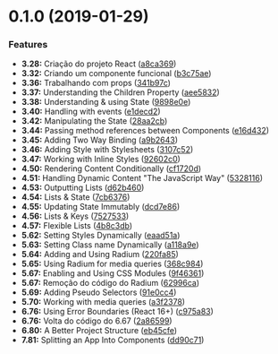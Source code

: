 # 0.1.0 (2019-01-29)


### Features

* **3.28:** Criação do projeto React ([a8ca369](https://github.com/PedroBarata/react-complete-guide-max/commit/a8ca369))
* **3.32:** Criando um componente funcional ([b3c75ae](https://github.com/PedroBarata/react-complete-guide-max/commit/b3c75ae))
* **3.36:** Trabalhando com props ([341b97c](https://github.com/PedroBarata/react-complete-guide-max/commit/341b97c))
* **3.37:** Understanding the Children Property ([aee5832](https://github.com/PedroBarata/react-complete-guide-max/commit/aee5832))
* **3.38:** Understanding & using State ([9898e0e](https://github.com/PedroBarata/react-complete-guide-max/commit/9898e0e))
* **3.40:** Handling with events ([e1decd2](https://github.com/PedroBarata/react-complete-guide-max/commit/e1decd2))
* **3.42:** Manipulating the State ([28aa2cb](https://github.com/PedroBarata/react-complete-guide-max/commit/28aa2cb))
* **3.44:** Passing method references between Components ([e16d432](https://github.com/PedroBarata/react-complete-guide-max/commit/e16d432))
* **3.45:** Adding Two Way Binding ([a9b2643](https://github.com/PedroBarata/react-complete-guide-max/commit/a9b2643))
* **3.46:** Adding Style with Stylesheets ([3107c52](https://github.com/PedroBarata/react-complete-guide-max/commit/3107c52))
* **3.47:** Working with Inline Styles ([92602c0](https://github.com/PedroBarata/react-complete-guide-max/commit/92602c0))
* **4.50:** Rendering Content Conditionally ([cf1720d](https://github.com/PedroBarata/react-complete-guide-max/commit/cf1720d))
* **4.51:** Handling Dynamic Content "The JavaScript Way" ([5328116](https://github.com/PedroBarata/react-complete-guide-max/commit/5328116))
* **4.53:** Outputting Lists ([d62b460](https://github.com/PedroBarata/react-complete-guide-max/commit/d62b460))
* **4.54:** Lists & State ([7cb6376](https://github.com/PedroBarata/react-complete-guide-max/commit/7cb6376))
* **4.55:** Updating State Immutably ([dcd7e86](https://github.com/PedroBarata/react-complete-guide-max/commit/dcd7e86))
* **4.56:** Lists & Keys ([7527533](https://github.com/PedroBarata/react-complete-guide-max/commit/7527533))
* **4.57:** Flexible Lists ([4b8c3db](https://github.com/PedroBarata/react-complete-guide-max/commit/4b8c3db))
* **5.62:** Setting Styles Dynamically ([eaad51a](https://github.com/PedroBarata/react-complete-guide-max/commit/eaad51a))
* **5.63:** Setting Class name Dynamically ([a118a9e](https://github.com/PedroBarata/react-complete-guide-max/commit/a118a9e))
* **5.64:** Adding and Using Radium ([220fa85](https://github.com/PedroBarata/react-complete-guide-max/commit/220fa85))
* **5.65:** Using Radium for media queries ([368c984](https://github.com/PedroBarata/react-complete-guide-max/commit/368c984))
* **5.67:** Enabling and Using CSS Modules ([9f46361](https://github.com/PedroBarata/react-complete-guide-max/commit/9f46361))
* **5.67:** Remoção do código do Radium ([62996ca](https://github.com/PedroBarata/react-complete-guide-max/commit/62996ca))
* **5.69:** Adding Pseudo Selectors ([91e0cc4](https://github.com/PedroBarata/react-complete-guide-max/commit/91e0cc4))
* **5.70:** Working with media queries ([a3f2378](https://github.com/PedroBarata/react-complete-guide-max/commit/a3f2378))
* **6.76:** Using Error Boundaries (React 16+) ([c975a83](https://github.com/PedroBarata/react-complete-guide-max/commit/c975a83))
* **6.76:** Volta do código do 6.67 ([2a86599](https://github.com/PedroBarata/react-complete-guide-max/commit/2a86599))
* **6.80:** A Better Project Structure ([eb45cfe](https://github.com/PedroBarata/react-complete-guide-max/commit/eb45cfe))
* **7.81:** Splitting an App Into Components ([dd90c71](https://github.com/PedroBarata/react-complete-guide-max/commit/dd90c71))



